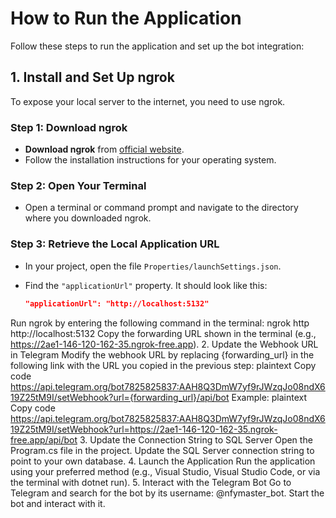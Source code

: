 # How to Run the Application

Follow these steps to run the application and set up the bot integration:

## 1. Install and Set Up ngrok

To expose your local server to the internet, you need to use ngrok.

### Step 1: Download ngrok
- **Download ngrok** from [official website](https://ngrok.com/download).
- Follow the installation instructions for your operating system.

### Step 2: Open Your Terminal

- Open a terminal or command prompt and navigate to the directory where you downloaded ngrok.

### Step 3: Retrieve the Local Application URL
- In your project, open the file `Properties/launchSettings.json`.
- Find the `"applicationUrl"` property. It should look like this:

  ```json
  "applicationUrl": "http://localhost:5132"

Run ngrok by entering the following command in the terminal:
ngrok http http://localhost:5132
Copy the forwarding URL shown in the terminal (e.g., https://2ae1-146-120-162-35.ngrok-free.app).
2. Update the Webhook URL in Telegram
Modify the webhook URL by replacing {forwarding_url} in the following link with the URL you copied in the previous step:
plaintext
Copy code
https://api.telegram.org/bot7825825837:AAH8Q3DmW7yf9rJWzqJo08ndX619Z25tM9I/setWebhook?url={forwarding_url}/api/bot
Example:
plaintext
Copy code
https://api.telegram.org/bot7825825837:AAH8Q3DmW7yf9rJWzqJo08ndX619Z25tM9I/setWebhook?url=https://2ae1-146-120-162-35.ngrok-free.app/api/bot
3. Update the Connection String to SQL Server
Open the Program.cs file in the project.
Update the SQL Server connection string to point to your own database.
4. Launch the Application
Run the application using your preferred method (e.g., Visual Studio, Visual Studio Code, or via the terminal with dotnet run).
5. Interact with the Telegram Bot
Go to Telegram and search for the bot by its username: @nfymaster_bot.
Start the bot and interact with it.
